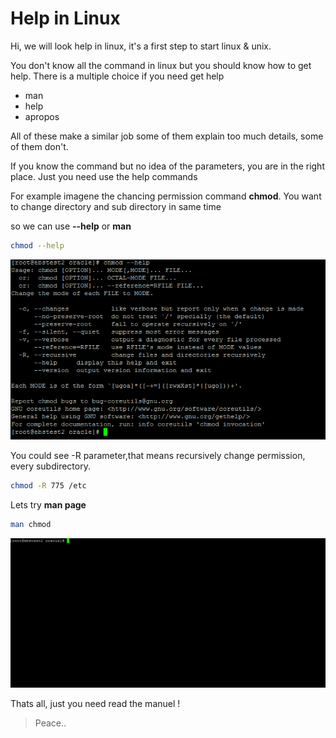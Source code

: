 # Help in Linux

Hi, we will look help in linux, it's a first step to start linux & unix. 

You don't know all the command in linux but you should know how to get help. There is a multiple choice if you need get help
- man
- help
- apropos

All of these make a similar job some of them explain too much details, some of them don't. 

If you know the command but no idea of the parameters, you are in the right place. Just you need use the help commands

For example imagene the chancing permission command **chmod**. You want to change directory and sub directory in same time 

so we can use **--help** or **man**

```sh
chmod --help

```
![alt text](https://github.com/denizparlak07/Documentation/blob/master/images/Screenshot_1.png)

You could see -R parameter,that means recursively change permission, every subdirectory. 
```sh
chmod -R 775 /etc

```
Lets try **man page**

```sh
man chmod

```
![alt text](https://github.com/denizparlak07/Documentation/blob/master/images/man_gif.gif)

Thats all, just you need read the manuel !

>Peace..



